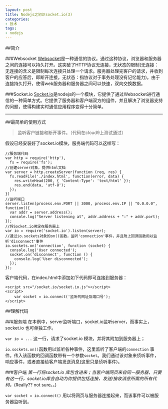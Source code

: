 ```yaml
---
layout: post
title: Nodejs之初识socket.io(3)
categories: 
- 技术
tags:
- nodejs
---
```


##简介

###Websocket
[Websocket](http://en.wikipedia.org/wiki/WebSocket)是一种通信的协议。通过这种协议，浏览器和服务器之间的连接可以持久打开。这突破了HTTP协议无连接，无状态的限制(无连接：无连接的含义是限制每次连接只处理一个请求。服务器处理完客户的请求，并收到客户的应答后，即断开连接。无状态：指协议对于事务处理没有记忆能力)。由于连接持久打开，使得web服务器和服务器之间可以快速，双向交换数据。

###Socket.io
[Socket.io](http://socket.io/)是nodejs的一个模块，它提供了通过Websocket进行通信的一种简单方式。它提供了服务器和客户端双方的组件，并且解决了浏览器支持的问题，使得构建实时通信应用程序变得十分简单。

----------------------

##最简单的使用方式

> 监听客户链接和断开事件。（代码在cloud9上测试通过）

假设已经安装好了socket.io模块，服务端代码可以这样写：

	//服务端代码
	var http = require('http'),
	  fs = require('fs');
	//创建server对象，提供html文档
	var server = http.createServer(function (req, res) {
	  fs.readFile('./index.html', function(error, data) {
	    res.writeHead(200, { 'Content-Type': 'text/html' });
	    res.end(data, 'utf-8');
	  });
	})
	//监听端口
	server.listen(process.env.PORT || 3000, process.env.IP || "0.0.0.0", function(){
	  var addr = server.address();
	  console.log("Server listening at", addr.address + ":" + addr.port);
	});
	//将Socket.io绑定在服务器上
	var io = require('socket.io').listen(server);
	//通过io.sockets对象的on()函数，监听'connection'事件，并且附上回调函数用以监听'disconnect'事件
	io.sockets.on('connection', function (socket) {
	  console.log('User connected');
	  socket.on('disconnect', function () {
	    console.log('User disconnected');
	  });
	});

客户端代码，在index.html中添加如下代码即可连接到服务器：

	<script src="/socket.io/socket.io.js"></script>
	<script>
	    var socket = io.connect('监听的网址及端口号');
	</script>

##理解代码

###服务端
在本例中，server监听端口，socket.io监听server，而事实上，socket.io 也可单独工作。

`var io = ...` 这一行，请求了socket.io 模块，并将其附加到服务器上；

`io.sockets.on()`函数用以监听各种事件，这里监听了客户端的`connection` 事件。传入该函数的回调函数带有一个参数`socket`。我们通过该对象来侦听事件，响应事件，或者直接给客户端发送消息(这里只是侦听事件)。



###客户端
*第一行将socket.io 库包含进来；当客户端网页来自同一服务器，只要有这一行，socket.io库会自动为你提供包括连接，发送/接收消息所需的所有代码。*(Really?? not sure。。)

`var socket = io.connect()` 用以将网页与服务器连接起来，而该事件可以被服务器监听到。
